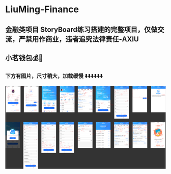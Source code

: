 # LiuMing-Finance

## 金融类项目 StoryBoard练习搭建的完整项目，仅做交流，严禁用作商业，违者追究法律责任-AXIU
## 小茗钱包💰👛
### 下方有图片，尺寸稍大，加载缓慢 ⬇️⬇️⬇️⬇️⬇️⬇️

![image](https://github.com/axiubest/LiuMing-Finance/blob/master/%E8%AE%BE%E8%AE%A1%E7%A8%BF_PxCook.png)
